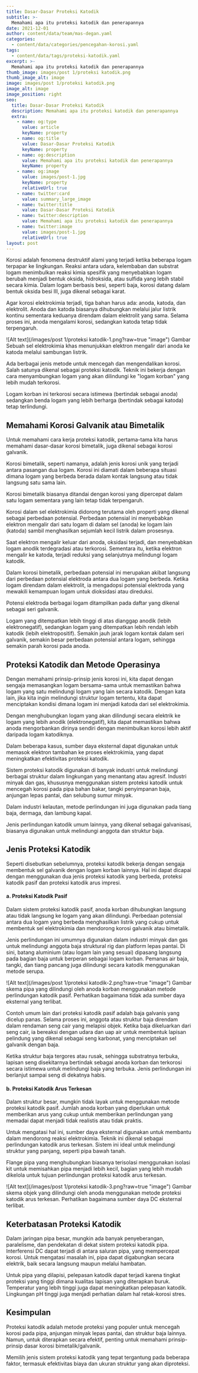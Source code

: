 ```yaml
---
title: Dasar-Dasar Proteksi Katodik
subtitle: >-
  Memahami apa itu proteksi katodik dan penerapannya
date: 2021-12-01
author: content/data/team/mas-degan.yaml
categories:
  - content/data/categories/pencegahan-korosi.yaml
tags:
  - content/data/tags/proteksi-katodik.yaml
excerpt: >-
  Memahami apa itu proteksi katodik dan penerapannya
thumb_image: images/post 1/proteksi katodik.png
thumb_image_alt: image
image: images/post 1/proteksi katodik.png
image_alt: image
image_position: right
seo:
  title: Dasar-Dasar Proteksi Katodik
  description: Memahami apa itu proteksi katodik dan penerapannya
  extra:
    - name: og:type
      value: article
      keyName: property
    - name: og:title
      value: Dasar-Dasar Proteksi Katodik
      keyName: property
    - name: og:description
      value: Memahami apa itu proteksi katodik dan penerapannya
      keyName: property
    - name: og:image
      value: images/post-1.jpg
      keyName: property
      relativeUrl: true
    - name: twitter:card
      value: summary_large_image
    - name: twitter:title
      value: Dasar-Dasar Proteksi Katodik
    - name: twitter:description
      value: Memahami apa itu proteksi katodik dan penerapannya
    - name: twitter:image
      value: images/post-1.jpg
      relativeUrl: true
layout: post
---
```


Korosi adalah fenomena destruktif alami yang terjadi ketika beberapa logam terpapar ke lingkungan. Reaksi antara udara, kelembaban dan substrat logam menimbulkan reaksi kimia spesifik yang menyebabkan logam berubah menjadi bentuk oksida, hidroksida, atau sulfida yang lebih stabil secara kimia. Dalam logam berbasis besi, seperti baja, korosi datang dalam bentuk oksida besi III, juga dikenal sebagai karat.

Agar korosi elektrokimia terjadi, tiga bahan harus ada: anoda, katoda, dan elektrolit. Anoda dan katoda biasanya dihubungkan melalui jalur listrik kontinu sementara keduanya direndam dalam elektrolit yang sama. Selama proses ini, anoda mengalami korosi, sedangkan katoda tetap tidak terpengaruh. 

![Alt text](/images/post 1/proteksi katodik-1.png?raw=true "image")
Gambar Sebuah sel elektrokimia khas menunjukkan elektron mengalir dari anoda ke katoda melalui sambungan listrik. 

Ada berbagai jenis metode untuk mencegah dan mengendalikan korosi. Salah satunya dikenal sebagai proteksi katodik. Teknik ini bekerja dengan cara menyambungkan logam yang akan dilindungi ke "logam korban" yang lebih mudah terkorosi. 

Logam korban ini terkorosi secara istimewa (bertindak sebagai anoda) sedangkan benda logam yang lebih berharga (bertindak sebagai katoda) tetap terlindungi. 

## Memahami Korosi Galvanik atau Bimetalik
Untuk memahami cara kerja proteksi katodik, pertama-tama kita harus memahami dasar-dasar korosi bimetalik, juga dikenal sebagai korosi galvanik. 

Korosi bimetalik, seperti namanya, adalah jenis korosi unik yang terjadi antara pasangan dua logam. Korosi ini diamati dalam beberapa situasi dimana logam yang berbeda berada dalam kontak langsung atau tidak langsung satu sama lain. 

Korosi bimetalik biasanya ditandai dengan korosi yang dipercepat dalam satu logam sementara yang lain tetap tidak terpengaruh. 

Korosi dalam sel elektrokimia didorong terutama oleh properti yang dikenal sebagai perbedaan potensial. Perbedaan potensial ini menyebabkan elektron mengalir dari satu logam di dalam sel (anoda) ke logam lain (katoda) sambil menghasilkan sejumlah kecil listrik dalam prosesnya. 

Saat elektron mengalir keluar dari anoda, oksidasi terjadi, dan menyebabkan logam anodik terdegradasi atau terkorosi. Sementara itu, ketika elektron mengalir ke katoda, terjadi reduksi yang selanjutnya melindungi logam katodik.

Dalam korosi bimetalik, perbedaan potensial ini merupakan akibat langsung dari perbedaan potensial elektroda antara dua logam yang berbeda. Ketika logam direndam dalam elektrolit, ia mengadopsi potensial elektroda yang mewakili kemampuan logam untuk dioksidasi atau direduksi. 

Potensi elektroda berbagai logam ditampilkan pada daftar yang dikenal sebagai seri galvanik. 

Logam yang ditempatkan lebih tinggi di atas dianggap anodik (lebih elektronegatif), sedangkan logam yang ditempatkan lebih rendah lebih katodik (lebih elektropositif). Semakin jauh jarak logam kontak dalam seri galvanik, semakin besar perbedaan potensial antara logam, sehingga semakin parah korosi pada anoda. 

## Proteksi Katodik dan Metode Operasinya
Dengan memahami prinsip-prinsip jenis korosi ini, kita dapat dengan sengaja memasangkan logam bersama-sama untuk memastikan bahwa logam yang satu melindungi logam yang lain secara katodik. Dengan kata lain, jika kita ingin melindungi struktur logam tertentu, kita dapat menciptakan kondisi dimana logam ini menjadi katoda dari sel elektrokimia.

Dengan menghubungkan logam yang akan dilindungi secara elektrik ke logam yang lebih anodik (elektronegatif), kita dapat memastikan bahwa anoda mengorbankan dirinya sendiri dengan menimbulkan korosi lebih aktif daripada logam katodiknya.

Dalam beberapa kasus, sumber daya eksternal dapat digunakan untuk memasok elektron tambahan ke proses elektrokimia, yang dapat meningkatkan efektivitas proteksi katodik. 

Sistem proteksi katodik digunakan di banyak industri untuk melindungi berbagai struktur dalam lingkungan yang menantang atau agresif. Industri minyak dan gas, khususnya menggunakan sistem proteksi katodik untuk mencegah korosi pada pipa bahan bakar, tangki penyimpanan baja, anjungan lepas pantai, dan selubung sumur minyak. 

Dalam industri kelautan, metode perlindungan ini juga digunakan pada tiang baja, dermaga, dan lambung kapal. 

Jenis perlindungan katodik umum lainnya, yang dikenal sebagai galvanisasi, biasanya digunakan untuk melindungi anggota dan struktur baja. 

## Jenis Proteksi Katodik
Seperti disebutkan sebelumnya, proteksi katodik bekerja dengan sengaja membentuk sel galvanik dengan logam korban lainnya. Hal ini dapat dicapai dengan menggunakan dua jenis proteksi katodik yang berbeda, proteksi katodik pasif dan proteksi katodik arus impresi. 

#### a. Proteksi Katodik Pasif 
Dalam sistem proteksi katodik pasif, anoda korban dihubungkan langsung atau tidak langsung ke logam yang akan dilindungi. Perbedaan potensial antara dua logam yang berbeda menghasilkan listrik yang cukup untuk membentuk sel elektrokimia dan mendorong korosi galvanik atau bimetalik. 

Jenis perlindungan ini umumnya digunakan dalam industri minyak dan gas untuk melindungi anggota baja struktural rig dan platform lepas pantai. Di sini, batang aluminium (atau logam lain yang sesuai) dipasang langsung pada bagian baja untuk berperan sebagai logam korban. Pemanas air baja, tangki, dan tiang pancang juga dilindungi secara katodik menggunakan metode serupa. 

![Alt text](/images/post 1/proteksi katodik-2.png?raw=true "image")
Gambar skema pipa yang dilindungi oleh anoda korban menggunakan metode perlindungan katodik pasif. Perhatikan bagaimana tidak ada sumber daya eksternal yang terlibat.

Contoh umum lain dari proteksi katodik pasif adalah baja galvanis yang dicelup panas. Selama proses ini, anggota atau struktur baja direndam dalam rendaman seng cair yang melapisi objek. Ketika baja dikeluarkan dari seng cair, ia bereaksi dengan udara dan uap air untuk membentuk lapisan pelindung yang dikenal sebagai seng karbonat, yang menciptakan sel galvanik dengan baja. 

Ketika struktur baja tergores atau rusak, sehingga substratnya terbuka, lapisan seng disekitarnya bertindak sebagai anoda korban dan terkorosi secara istimewa untuk melindungi baja yang terbuka. Jenis perlindungan ini berlanjut sampai seng di dekatnya habis.

#### b. Proteksi Katodik Arus Terkesan
Dalam struktur besar, mungkin tidak layak untuk menggunakan metode proteksi katodik pasif. Jumlah anoda korban yang diperlukan untuk memberikan arus yang cukup untuk memberikan perlindungan yang memadai dapat menjadi tidak realistis atau tidak praktis. 

Untuk mengatasi hal ini, sumber daya eksternal digunakan untuk membantu dalam mendorong reaksi elektrokimia. Teknik ini dikenal sebagai perlindungan katodik arus terkesan. Sistem ini ideal untuk melindungi struktur yang panjang, seperti pipa bawah tanah. 

Flange pipa yang menghubungkan biasanya terisolasi menggunakan isolasi kit untuk memisahkan pipa menjadi lebih kecil, bagian yang lebih mudah dikelola untuk tujuan perlindungan proteksi katodik arus terkesan. 

![Alt text](/images/post 1/proteksi katodik-3.png?raw=true "image")
Gambar skema objek yang dilindungi oleh anoda menggunakan metode proteksi katodik arus terkesan. Perhatikan bagaimana sumber daya DC eksternal terlibat.

## Keterbatasan Proteksi Katodik
Dalam jaringan pipa besar, mungkin ada banyak penyeberangan, paralelisme, dan pendekatan di dekat sistem proteksi katodik pipa. Interferensi DC dapat terjadi di antara saluran pipa, yang mempercepat korosi. Untuk mengatasi masalah ini, pipa dapat digabungkan secara elektrik, baik secara langsung maupun melalui hambatan. 

Untuk pipa yang dilapisi, pelepasan katodik dapat terjadi karena tingkat proteksi yang tinggi dimana kualitas lapisan yang diterapkan buruk. Temperatur yang lebih tinggi juga dapat meningkatkan pelepasan katodik. Lingkungan pH tinggi juga menjadi perhatian dalam hal retak-korosi stres.

## Kesimpulan 
Proteksi katodik adalah metode proteksi yang populer untuk mencegah korosi pada pipa, anjungan minyak lepas pantai, dan struktur baja lainnya. Namun, untuk diterapkan secara efektif, penting untuk memahami prinsip-prinsip dasar korosi bimetalik/galvanik. 

Memilih jenis sistem proteksi katodik yang tepat tergantung pada beberapa faktor, termasuk efektivitas biaya dan ukuran struktur yang akan diproteksi.
